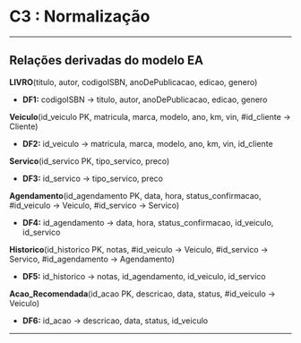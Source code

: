 # C3 : Normalização

---

## Relações derivadas do modelo EA

**LIVRO**(titulo, autor, codigoISBN, anoDePublicacao, edicao, genero)
- **DF1:** codigoISBN →  titulo, autor, anoDePublicacao, edicao, genero

**Veiculo**(id_veiculo PK, matricula, marca, modelo, ano, km, vin, #id_cliente → Cliente)
- **DF2:** id_veiculo → matricula, marca, modelo, ano, km, vin, id_cliente

**Servico**(id_servico PK, tipo_servico, preco)
- **DF3:** id_servico → tipo_servico, preco

**Agendamento**(id_agendamento PK, data, hora, status_confirmacao, #id_veiculo → Veiculo, #id_servico → Servico)
- **DF4:** id_agendamento → data, hora, status_confirmacao, id_veiculo, id_servico

**Historico**(id_historico PK, notas, #id_veiculo → Veiculo, #id_servico → Servico, #id_agendamento → Agendamento)
- **DF5:** id_historico → notas, id_agendamento, id_veiculo, id_servico

**Acao_Recomendada**(id_acao PK, descricao, data, status, #id_veiculo → Veiculo)
- **DF6:** id_acao → descricao, data, status, id_veiculo

---
